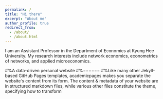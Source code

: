 ```yaml
---
permalink: /
title: "Hi there"
excerpt: "About me"
author_profile: true
redirect_from: 
  - /about/
  - /about.html
---
```


I am an Assistant Professor in the Department of Economics at Kyung Hee University. My research interests include network economics, econometrics of networks, and applied microeconomics. 

#%A data-driven personal website
#%======
#%Like many other Jekyll-based GitHub Pages templates, academicpages makes you separate the website's content from its form. The content & metadata of your website are in structured markdown files, while various other files constitute the theme, specifying how to transform 
